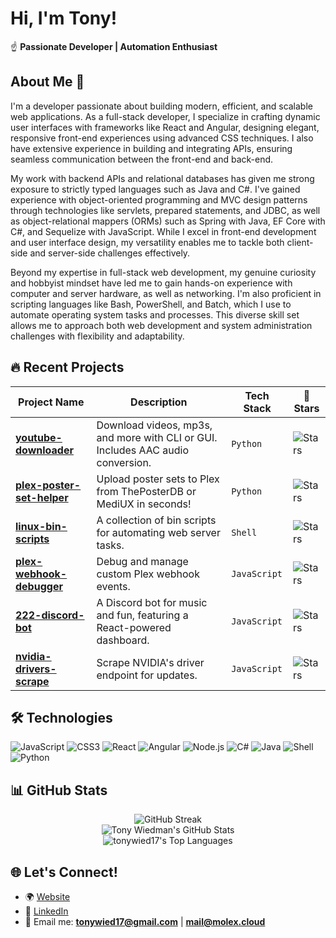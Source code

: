 # Hi, I'm Tony!

☝️ **Passionate Developer | Automation Enthusiast**

## About Me 🫴  

I'm a developer passionate about building modern, efficient, and scalable web applications. As a full-stack developer, I specialize in crafting dynamic user interfaces with frameworks like React and Angular, designing elegant, responsive front-end experiences using advanced CSS techniques. I also have extensive experience in building and integrating APIs, ensuring seamless communication between the front-end and back-end.  

My work with backend APIs and relational databases has given me strong exposure to strictly typed languages such as Java and C#. I've gained experience with object-oriented programming and MVC design patterns through technologies like servlets, prepared statements, and JDBC, as well as object-relational mappers (ORMs) such as Spring with Java, EF Core with C#, and Sequelize with JavaScript. While I excel in front-end development and user interface design, my versatility enables me to tackle both client-side and server-side challenges effectively.  

Beyond my expertise in full-stack web development, my genuine curiosity and hobbyist mindset have led me to gain hands-on experience with computer and server hardware, as well as networking. I'm also proficient in scripting languages like Bash, PowerShell, and Batch, which I use to automate operating system tasks and processes. This diverse skill set allows me to approach both web development and system administration challenges with flexibility and adaptability.  

 
## 🔥 Recent Projects  

| Project Name                  | Description                                                                                   | Tech Stack           | 🌟 Stars |
|-------------------------------|-----------------------------------------------------------------------------------------------|----------------------|----------|
| **[youtube-downloader](https://github.com/tonywied17/youtube-downloader)** | Download videos, mp3s, and more with CLI or GUI. Includes AAC audio conversion.         | `Python`             | ![Stars](https://img.shields.io/github/stars/tonywied17/youtube-downloader?style=social) |
| **[plex-poster-set-helper](https://github.com/tonywied17/plex-poster-set-helper)** | Upload poster sets to Plex from ThePosterDB or MediUX in seconds!                      | `Python`             | ![Stars](https://img.shields.io/github/stars/tonywied17/plex-poster-set-helper?style=social) |
| **[linux-bin-scripts](https://github.com/tonywied17/linux-bin-scripts)** | A collection of bin scripts for automating web server tasks.                           | `Shell`              | ![Stars](https://img.shields.io/github/stars/tonywied17/linux-bin-scripts?style=social) |
| **[plex-webhook-debugger](https://github.com/tonywied17/plex-webhook-debugger)** | Debug and manage custom Plex webhook events.                                           | `JavaScript`         | ![Stars](https://img.shields.io/github/stars/tonywied17/plex-webhook-debugger?style=social) |
| **[222-discord-bot](https://github.com/tonywied17/222-discord-bot)** | A Discord bot for music and fun, featuring a React-powered dashboard.                  | `JavaScript`         | ![Stars](https://img.shields.io/github/stars/tonywied17/222-discord-bot?style=social) |
| **[nvidia-drivers-scrape](https://github.com/tonywied17/nvidia-drivers-scrape)** | Scrape NVIDIA's driver endpoint for updates.                                           | `JavaScript`         | ![Stars](https://img.shields.io/github/stars/tonywied17/nvidia-drivers-scrape?style=social) |

## 🛠️ Technologies
 
![JavaScript](https://img.shields.io/badge/-JavaScript-F7DF1E?logo=javascript&logoColor=black&style=for-the-badge)
![CSS3](https://img.shields.io/badge/-CSS3-1572B6?logo=css3&logoColor=white&style=for-the-badge)
![React](https://img.shields.io/badge/-React-61DAFB?logo=react&logoColor=black&style=for-the-badge)
![Angular](https://img.shields.io/badge/-Angular-DD0031?logo=angular&logoColor=white&style=for-the-badge)
![Node.js](https://img.shields.io/badge/-Node.js-339933?logo=node.js&logoColor=white&style=for-the-badge)
![C#](https://img.shields.io/badge/-C%23-800080?logo=csharp&logoColor=white&style=for-the-badge)
![Java](https://img.shields.io/badge/-Java-007396?logo=java&logoColor=white&style=for-the-badge)
![Shell](https://img.shields.io/badge/-Shell-4EAA25?logo=gnu-bash&logoColor=white&style=for-the-badge)
![Python](https://img.shields.io/badge/-Python-3776AB?logo=python&logoColor=white&style=for-the-badge)

## 📊 GitHub Stats  

<p align="center">
  <img src="https://github-readme-streak-stats.herokuapp.com/?user=tonywied17&theme=yeblu&hide_border=true&count_private=true" alt="GitHub Streak" /><br />
  <img src="https://github-readme-stats.vercel.app/api?username=tonywied17&show_icons=true&hide_rank=true&theme=yeblu&hide_border=true&count_private=true" alt="Tony Wiedman's GitHub Stats" /><br />
  <img src="https://github-readme-stats.vercel.app/api/top-langs/?username=tonywied17&theme=yeblu&show_icons=true&hide_border=true&layout=compact&count_private=true" alt="tonywied17's Top Languages" />
</p>

## 🌐 Let's Connect!  

- 🌍 [Website](https://molexworks.com)
- 💼 [LinkedIn](https://www.linkedin.com/in/tony-wiedman-1ba44a187/)
- 📧 Email me: **tonywied17@gmail.com** | **mail@molex.cloud**
